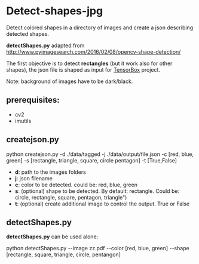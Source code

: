 # Detect-shapes-jpg
Detect colored shapes in a directory of images and create a json describing detected shapes.

**detectShapes.py** adapted from http://www.pyimagesearch.com/2016/02/08/opencv-shape-detection/

The first objective is to detect **rectangles** (but it work also for other shapes), the json file is shaped as input for [TensorBox](https://github.com/TensorBox/TensorBox/) project.

Note: background of images have to be dark/black.

## prerequisites:
 - cv2
 - imutils


## createjson.py

python createjson.py -d ./data/tagged -j ./data/output/file.json -c [red, blue, green] -s [rectangle, triangle, square, circle pentagon] -t [True,False]

 - **d**: path to the images folders
 - **j**: json filename
 - **c**: color to be detected. could be: red, blue, green
 - **s**: (optional) shape to be detected. By default: rectangle. Could be: circle, rectangle, square, pentagon, triangle")
 - **t**: (optional) create additional image to control the output. True or False

## detectShapes.py

**detectShapes.py** can be used alone:

python detectShapes.py --image zz.pdf --color [red, blue, green] --shape [rectangle, square, triangle, circle, pentangon]
